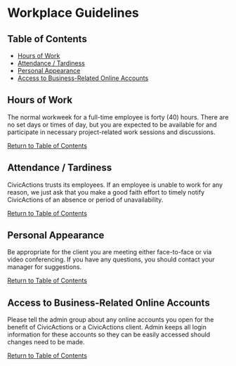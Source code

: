 
# Workplace Guidelines

## <a name="toc"></a>Table of Contents

* [Hours of Work](#hours-work) 
* [Attendance / Tardiness](#attendance) 
* [Personal Appearance](#personal-appearance) 
* [Access to Business-Related Online Accounts](#access-account) 

## <a name="hours-work"></a>Hours of Work
The normal workweek for a full-time employee is forty (40) hours. There are no set days or times of day, but you are expected to be available for and participate in necessary project-related work sessions and discussions. 

[Return to Table of Contents](#toc)

## <a name="attendance"></a>Attendance / Tardiness
CivicActions trusts its employees. If an employee is unable to work for any reason, we just ask that you make a good faith effort to timely notify CivicActions of an absence or period of unavailability.

[Return to Table of Contents](#toc)

## <a name="personal-appearance"></a>Personal Appearance
Be appropriate for the client you are meeting either face-to-face or via video conferencing. If you have any questions, you should contact your manager for suggestions.

[Return to Table of Contents](#toc)

## <a name="access-account"></a>Access to Business-Related Online Accounts
Please tell the admin group about any online accounts you open for the benefit of CivicActions or a CivicActions client. Admin keeps all login information for these accounts so they can be easily accessed should changes need to be made.

[Return to Table of Contents](#toc)